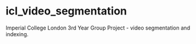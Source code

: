 icl_video_segmentation
======================

Imperial College London 3rd Year Group Project - video segmentation and indexing.